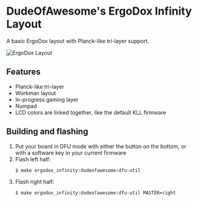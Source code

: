 # DudeOfAwesome's ErgoDox Infinity Layout

A basic ErgoDox layout with Planck-like tri-layer support.

![ErgoDox Layout](https://i.imgur.com/9zfKPV7.png)

## Features

- Planck-like tri-layer
- Workman layout
- In-progress gaming layer
- Numpad
- LCD colors are linked together, like the default KLL firmware

## Building and flashing

1. Put your board in DFU mode with either the button on the bottom, or with a software key in your current firmware
1. Flash left half:
    ```bash
    $ make ergodox_infinity:dudeofawesome:dfu-util
    ```
1. Flash right half:
    ```bash
    $ make ergodox_infinity:dudeofawesome:dfu-util MASTER=right
    ```
